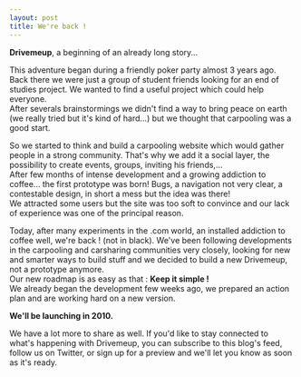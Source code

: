 ```yaml
---
layout: post
title: We're back !
---
```


**Drivemeup**, a beginning of an already long story...

This adventure began during a friendly poker party almost 3 years ago.  
Back there we were just a group of student friends looking for an end of studies project.
We wanted to find a useful project which could help everyone.  
After severals brainstormings we didn't find a way to bring peace on earth (we really tried but it's kind of hard...) but we thought that carpooling was a good start.

So we started to think and build a carpooling website which would gather people in a strong community.
That's why we add it a social layer, the possibility to create events, groups, inviting his friends,...  
After few months of intense development and a growing addiction to coffee... the first prototype was born!
Bugs, a navigation not very clear, a contestable design, in short a mess but the idea was there!  
We attracted some users but the site was too soft to convince and our lack of experience was one of the principal reason.

Today, after many experiments in the .com  world, an installed addiction to coffee  well, we're back ! (not in black).
We've been following developments in the carpooling and carsharing communities very closely, looking for new and smarter ways to build stuff and we decided to build a new Drivemeup, not a prototype anymore.  
Our new roadmap is as easy as that : **Keep it simple !**  
We already began the development few weeks ago, we prepared an action plan and are working hard on a new version.  

**We'll be launching in 2010.**

We have a lot more to share as well. If you'd like to stay connected to what's happening with Drivemeup, you can subscribe to this blog's feed, follow us on Twitter, or sign up for a preview and we'll let you know as soon as it's ready.

